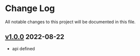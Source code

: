 # Change Log
All notable changes to this project will be documented in this file.


## [v1.0.0] 2022-08-22
[v1.0.0]: https://github.com/amirdaraby/url-shortener/releases/tag/v1.0.0
- api defined